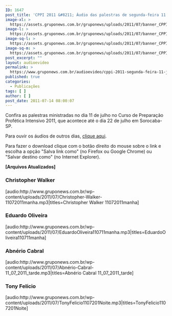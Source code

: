 ```yaml
---
ID: 1647
post_title: 'CPPI 2011 &#8211; Áudio das palestras de segunda-feira 11 de julho'
image-xl: >
  https://assets.gruponews.com.br/gruponews/uploads/2011/07/banner_CPPI_audios-11.jpg
image-l: >
  https://assets.gruponews.com.br/gruponews/uploads/2011/07/banner_CPPI_audios-11.jpg
image-sq-l: >
  https://assets.gruponews.com.br/gruponews/uploads/2011/07/banner_CPPI_audios-11.jpg
image-sq-m: >
  https://assets.gruponews.com.br/gruponews/uploads/2011/07/banner_CPPI_audios-11-720x307.jpg
post_excerpt: ""
layout: audioevideo
permalink: >
  https://www.gruponews.com.br/audioevideo/cppi-2011-segunda-feira-11-jul
published: true
categories:
  - Publicações
tags: [ ]
author: [ ]
post_date: 2011-07-14 08:00:07
---
```

Confira as palestras ministradas no dia 11 de julho no Curso de Preparação Profética Intensivo 2011, que acontece até o dia 22 de julho em Sorocaba-SP.

Para ouvir os áudios de outros dias, <a href="http://www.gruponews.com.br/assuntos/publicacoes/audio/cppi2011">clique aqui</a>.

Para fazer o download clique com o botão direito do mouse sobre o link e escolha a opção "Salva link como" (no Firefox ou Google Chrome) ou "Salvar destino como" (no Internet Explorer).

<strong>[Arquivos Atualizados]</strong>
<h3>Christopher Walker</h3>
[audio:http://www.gruponews.com.br/wp-content/uploads/2011/07/Christopher-Walker-11072011manha.mp3|titles=Christopher Walker 11072011manha]
<h3>Eduardo Oliveira</h3>
[audio:http://www.gruponews.com.br/wp-content/uploads/2011/07/EduardoOliveira110711manha.mp3|titles=EduardoOliveira110711manha]
<h3>Abnério Cabral</h3>
[audio:http://www.gruponews.com.br/wp-content/uploads/2011/07/Abnério-Cabral-11_07_2011_tarde.mp3|titles=Abnério Cabral 11_07_2011_tarde]
<h3>Tony Felício</h3>
[audio:http://www.gruponews.com.br/wp-content/uploads/2011/07/TonyFelicio1107201Noite.mp3|titles=TonyFelicio1107201Noite]